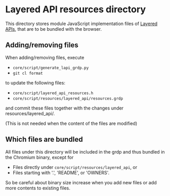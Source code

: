 # Layered API resources directory

This directory stores module JavaScript implementation files of
[Layered APIs](https://github.com/drufball/layered-apis),
that are to be bundled with the browser.

## Adding/removing files

When adding/removing files, execute

- `core/script/generate_lapi_grdp.py`
- `git cl format`

to update the following files:

- `core/script/layered_api_resources.h`
- `core/script/resources/layered_api/resources.grdp`

and commit these files together with the changes under resources/layered_api/.

(This is not needed when the content of the files are modified)

## Which files are bundled

All files under this directory will be included in the grdp and thus bundled
in the Chromium binary, except for

- Files directly under `core/script/resources/layered_api`, or
- Files starting with '.', 'README', or 'OWNERS'.

So be careful about binary size increase when you add new files or add more
contents to existing files.
